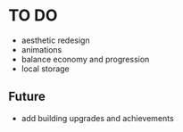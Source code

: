 # TO DO
<!-- - design and wire upgrades and upgrades display -->
<!-- - link upgrades to achievement path -->
<!-- - prayer list -->
- aesthetic redesign
- animations
- balance economy and progression
- local storage

## Future
- add building upgrades and achievements